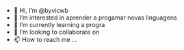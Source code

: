 - 👋 Hi, I’m @byvicwb
- 👀 I’m interested in aprender a progamar novas linguagens
- 🌱 I’m currently learning a progra
- 💞️ I’m looking to collaborate on 
- 📫 How to reach me ...

<!---
byvicwb/byvicwb is a ✨ special ✨ repository because its `README.md` (this file) appears on your GitHub profile.
You can click the Preview link to take a look at your changes.
--->

